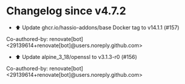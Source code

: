 # Changelog since v4.7.2
- ⬆️ Update ghcr.io/hassio-addons/base Docker tag to v14.1.1 (#157)

Co-authored-by: renovate[bot] <29139614+renovate[bot]@users.noreply.github.com> 
- ⬆️ Update alpine_3_18/openssl to v3.1.3-r0 (#156)

Co-authored-by: renovate[bot] <29139614+renovate[bot]@users.noreply.github.com> 
